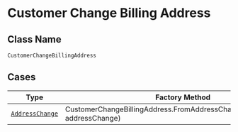 
# Customer Change Billing Address

## Class Name

`CustomerChangeBillingAddress`

## Cases

| Type | Factory Method |
|  --- | --- |
| [`AddressChange`](../../../doc/models/address-change.md) | CustomerChangeBillingAddress.FromAddressChange(AddressChange addressChange) |

